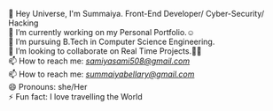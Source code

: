  👋 Hey Universe, I'm Summaiya. Front-End Developer/ Cyber-Security/ Hacking<br>
 🔭 I’m currently working on my Personal Portfolio.☺️<br>
 🌱 I’m pursuing B.Tech in Computer Science Engineering.<br>
 👯 I’m looking to collaborate on Real Time Projects.🧑‍💻<br>
 📫 How to reach me: *samiyasami508@gmail.com*<br>
 📫 How to reach me: *summaiyabellary@gmail.com*<br>
😄 Pronouns: she/Her<br>
⚡ Fun fact: I love travelling the World<br>
